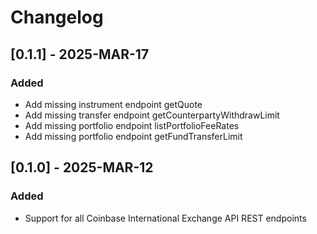# Changelog

## [0.1.1] - 2025-MAR-17

### Added

- Add missing instrument endpoint getQuote
- Add missing transfer endpoint getCounterpartyWithdrawLimit
- Add missing portfolio endpoint listPortfolioFeeRates
- Add missing portfolio endpoint getFundTransferLimit


## [0.1.0] - 2025-MAR-12

### Added

- Support for all Coinbase International Exchange API REST endpoints
